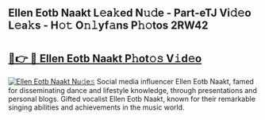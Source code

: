 ## Ellen Eotb Naakt L𝚎a𝚔ed N𝚞𝚍e - Part-eTJ Vi𝚍𝚎o L𝚎a𝚔s - H𝚘𝚝 O𝚗𝚕yf𝚊ns P𝚑𝚘tos 2RW42

# <h2><a href="http://kf4mz73.oniu.top/?m=Ellen+Eotb+Naakt">🔗👉 🔴 Ellen Eotb Naakt P𝚑ot𝚘𝚜 V𝚒d𝚎o</a></h2>

[![Ellen Eotb Naakt Nu𝚍e𝚜](https://i.imgur.com/0qMVB7G.gif)](http://kf4mz73.oniu.top/?m=Ellen+Eotb+Naakt)
Social media influencer Ellen Eotb Naakt, famed for disseminating dance and lifestyle knowledge, through presentations and personal blogs. Gifted vocalist Ellen Eotb Naakt, known for their remarkable singing abilities and achievements in the music world.  
